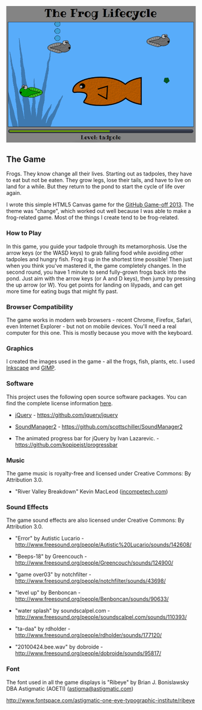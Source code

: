 ![The Frog Lifecycle](img/screenshot.png)

## The Game

Frogs. They know change all their lives. Starting out as tadpoles, they have to eat but not be eaten. They grow legs, lose their tails, and have to live on land for a while. But they return to the pond to start the cycle of life over again.

I wrote this simple HTML5 Canvas game for the [GitHub Game-off 2013](https://github.com/github/game-off-2013). The theme was "change", which worked out well because I was able to make a frog-related game. Most of the things I create tend to be frog-related.

### How to Play

In this game, you guide your tadpole through its metamorphosis. Use the arrow keys (or the WASD keys) to grab falling food while avoiding other tadpoles and hungry fish. Frog it up in the shortest time possible! Then just when you think you've mastered it, the game completely changes. In the second round, you have 1 minute to send fully-grown frogs back into the pond. Just aim with the arrow keys (or A and D keys), then jump by pressing the up arrow (or W). You get points for landing on lilypads, and can get more time for eating bugs that might fly past.

### Browser Compatibility

The game works in modern web browsers - recent Chrome, Firefox, Safari, even Internet Explorer - but not on mobile devices. You'll need a real computer for this one. This is mostly because you move with the keyboard.

### Graphics

I created the images used in the game - all the frogs, fish, plants, etc. I used [Inkscape](http://inkscape.org/) and [GIMP](http://www.gimp.org/).

### Software

This project uses the following open source software packages. You can find the complete license information [here](license.txt).

  * [jQuery](http://jquery.com/) - https://github.com/jquery/jquery

  * [SoundManager2](schillmania.com) - https://github.com/scottschiller/SoundManager2

  * The animated progress bar for jQuery by Ivan Lazarevic. - https://github.com/kopipejst/progressbar

### Music

The game music is royalty-free and licensed under Creative Commons: By Attribution 3.0.

  * "River Valley Breakdown" Kevin MacLeod ([incompetech.com](http://incompetech.com/music/royalty-free/index.html?isrc=USUAN1300032)) 

### Sound Effects

The game sound effects are also licensed under Creative Commons: By Attribution 3.0.

  * "Error" by Autistic Lucario - http://www.freesound.org/people/Autistic%20Lucario/sounds/142608/

  * "Beeps-18" by Greencouch - http://www.freesound.org/people/Greencouch/sounds/124900/

  * "game over03" by notchfilter - http://www.freesound.org/people/notchfilter/sounds/43698/

  * "level up" by Benboncan - http://www.freesound.org/people/Benboncan/sounds/90633/
  
  * "water splash" by soundscalpel.com - http://www.freesound.org/people/soundscalpel.com/sounds/110393/
  
  * "ta-daa" by rdholder - http://www.freesound.org/people/rdholder/sounds/177120/
  
  * "20100424.bee.wav" by dobroide - http://www.freesound.org/people/dobroide/sounds/95817/

### Font

The font used in all the game displays is "Ribeye" by Brian J. Bonislawsky DBA Astigmatic (AOETI)
(astigma@astigmatic.com)

http://www.fontspace.com/astigmatic-one-eye-typographic-institute/ribeye

